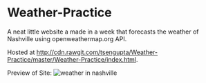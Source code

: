 # Weather-Practice

A neat little website a made in a week that forecasts the weather of Nashville using openweathermap.org API.

Hosted at http://cdn.rawgit.com/tsengupta/Weather-Practice/master/Weather-Practice/index.html.

Preview of Site:
![weather in nashville](https://cloud.githubusercontent.com/assets/12662684/8493260/64375210-211d-11e5-822d-80247d874673.PNG)
